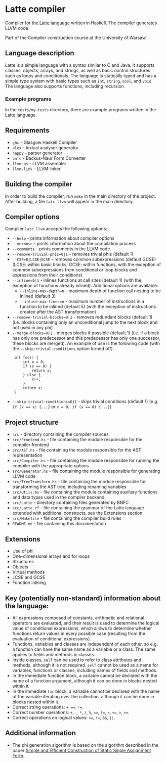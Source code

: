 # Latte compiler

Compiler for [the Latte language](https://www.mimuw.edu.pl/~ben/Zajecia/Mrj2023/Latte/) written in Haskell. The compiler generates LLVM code.

Part of the Compiler construction course at the University of Warsaw.

## Language description

Latte is a simple language with a syntax similar to C and Java. It supports classes, objects, arrays, and strings, as well as basic control structures such as loops and conditionals. The language is statically typed and has a simple type system with basic types such as `int`, `string`, `bool`, and `void`. The language also supports functions, including recursion.

### Example programs

In the `tests/my-tests` directory, there are example programs written in the Latte language.

## Requirements

- `ghc` - Glasgow Haskell Compiler
- `alex` - lexical analyser generator
- `happy` - parser generator
- `bnfc` - Backus-Naur Form Converter
- `llvm-as` - LLVM assembler
- `llvm-link` - LLVM linker

## Building the compiler

In order to build the compiler, run `make` in the main directory of the project. After building, a file `latc_llvm` will appear in the main directory.

## Compiler options

Compiler `latc_llvm` accepts the following options:

- `--help` - prints information about compiler options
- `--verbose` - prints information about the compilation process
- `--comments` - prints comments in the LLVM code
- `--remove-trivial-phis=0|1` - removes trivial phis (default 1)
- `--CSE=0|LCSE|GCSE` - removes common subexpressions (default GCSE) (LCSE: within basic blocks; GCSE: within functions, with the exception of common subexpressions from conditional or loop blocks and expressions from their conditions)
- `--inline=0|1` - inlines functions at call sites (default 1) (with the exception of functions already inlined). Additional options are available:
    - `--inline-max-depth=n` - maximum depth of function call nesting to be inlined (default 3)
    - `--inline-max-lines=n` - maximum number of instructions in a function to be inlined (default 5) (with the exception of instructions created after the AST transformation)
- `--remove-trivial-blocks=0|1` - removes redundant blocks (default 1) (i.e. blocks containing only an unconditional jump to the next block and not used in any phi)
- `--merge-blocks=0|1` - merges blocks if possible (default 1) (i.e. if a block has only one predecessor and this predecessor has only one successor, these blocks are merged). An example of use is the following code (with the `--skip-trivial-conditions` option turned off):
```
    int foo() {
        int x = 0;
        if (x == 0) {
            return x;
        } else {
            x++;
        }
        return x;
    }
```
- `--skip-trivial-conditions=0|1` - skips trivial conditions (default 1) (e.g. `if (x == x) {...}` or `x = 0; if (x == 0) {...}`)

## Project structure

- `src` - directory containing the compiler sources
- `src/Frontend.hs` - file containing the module responsible for the compiler frontend
- `src/AST.hs` - file containing the module responsible for the AST representation
- `src/Compiler.hs` - file containing the module responsible for running the compiler with the appropriate options
- `src/Generator.hs` - file containing the module responsible for generating LLVM code
- `src/TreeTransform.hs` - file containing the module responsible for transforming the AST tree, including renaming variables
- `src/Utils.hs` - file containing the module containing auxiliary functions and data types used in the compiler backend
- `src/Latte` - directory containing files generated by BNFC
- `src/Latte.cf` - file containing the grammar of the Latte language extended with additional constructs, see the Extensions section
- `src/Makefile` - file containing the compiler build rules
- `README.md` - file containing this documentation

## Extensions

- Use of phi
- One-dimensional arrays and for loops
- Structures
- Objects
- Virtual methods
- LCSE and GCSE
- Function inlining

## Key (potentially non-standard) information about the language:

- All expressions composed of constants, arithmetic and relational operators are evaluated, and their result is used to determine the logical value of conditional expressions, which allows to determine whether functions return values in every possible case (resulting from the evaluation of conditional expressions).
- Functions, variables and classes are independent of each other, so e.g. a function can have the same name as a variable or a class. The same applies to fields and methods in classes.
- Inside classes, `self` can be used to refer to class attributes and methods, although it is not required. `self` cannot be used as a name for variables, functions or classes, including names of fields and methods.
- In the immediate function block, a variable cannot be declared with the name of a function argument, although it can be done in blocks nested within it.
- In the immediate `for` block, a variable cannot be declared with the name of the variable iterating over the collection, although it can be done in blocks nested within it.
- Correct string operations: `+`, `==`, `!=`.
- Correct number operations: `+`, `-`, `*`, `/`, `%`, `==`, `!=`, `<`, `<=`, `>`, `>=`.
- Correct operations on logical values: `==`, `!=`, `&&`, `||`.

## Additional information

- The phi generation algorithm is based on the algorithm described in the paper [Simple and Efficient Construction of Static Single Assignment Form](https://link.springer.com/content/pdf/10.1007/978-3-642-37051-9_6.pdf).